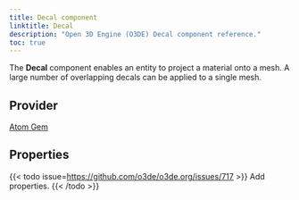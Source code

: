 ```yaml
---
title: Decal component
linktitle: Decal
description: "Open 3D Engine (O3DE) Decal component reference."
toc: true
---
```


The **Decal** component enables an entity to project a material onto a mesh. A large number of overlapping decals can be applied to a single mesh.


## Provider ##

[Atom Gem](/docs/user-guide/gems/reference/rendering/atom/atom/)


## Properties

{{< todo issue=https://github.com/o3de/o3de.org/issues/717 >}}
Add properties.
{{< /todo >}}
